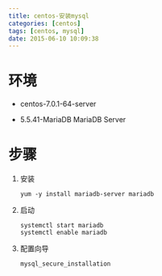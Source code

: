 ```yaml
---
title: centos-安装mysql
categories: [centos]
tags: [centos, mysql]
date: 2015-06-10 10:09:38
---
```


# 环境

-   centos-7.0.1-64-server

-   5.5.41-MariaDB MariaDB Server

# 步骤

1.  安装

        yum -y install mariadb-server mariadb

1.  启动

        systemctl start mariadb
        systemctl enable mariadb

1.  配置向导

        mysql_secure_installation
